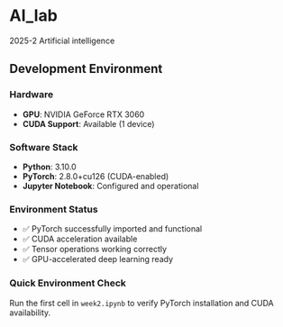 # AI_lab
2025-2 Artificial intelligence

## Development Environment

### Hardware
- **GPU**: NVIDIA GeForce RTX 3060
- **CUDA Support**: Available (1 device)

### Software Stack
- **Python**: 3.10.0
- **PyTorch**: 2.8.0+cu126 (CUDA-enabled)
- **Jupyter Notebook**: Configured and operational

### Environment Status
- ✅ PyTorch successfully imported and functional
- ✅ CUDA acceleration available
- ✅ Tensor operations working correctly
- ✅ GPU-accelerated deep learning ready

### Quick Environment Check
Run the first cell in `week2.ipynb` to verify PyTorch installation and CUDA availability.
